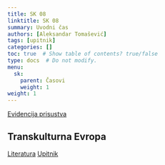 ```yaml
---
title: SK 08
linktitle: SK 08
summary: Uvodni čas
authors: [Aleksandar Tomašević]
tags: [upitnik]
categories: []
toc: true  # Show table of contents? true/false
type: docs  # Do not modify.
menu:
  sk:
    parent: Časovi
    weight: 1
weight: 1
---
```


[Evidencija prisustva](https://forms.gle/tjxrtrQWJ2yo15P97)

## Transkulturna Evropa

[Literatura](/files/sk-transkulturna.PDF)
[Upitnik](https://forms.gle/1aVTT5pKhugqKL8J9)


